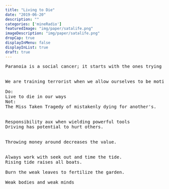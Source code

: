 ```yaml
---
title: "Living to Die"
date: "2019-06-20"
description: ""
categories: ['mineRadio']
featuredImage: "img/paper/satalife.png"
imageDescription: "img/paper/satalife.png"
dropCap: true
displayInMenu: false
displayInList: true
draft: true
---
```

<pre>
Paranoia is a social cancer; it starts with the ones trying to protect and grows into itself.


We are training terrorist when we allow ourselves to be motivated by terror.

Do:  
Live to die in our ways  
Not:
The Miss Taken Tragedy of mistakenly dying for another's.


Responsibility aux when wielding powerful tools
Driving has potential to hurt others.


Throwing money around decreases the value.


Always work with seek out and time the tide.
Rising tide raises all boats.

Burn the weak leaves to fertilize the garden.

Weak bodies and weak minds
</pre>
